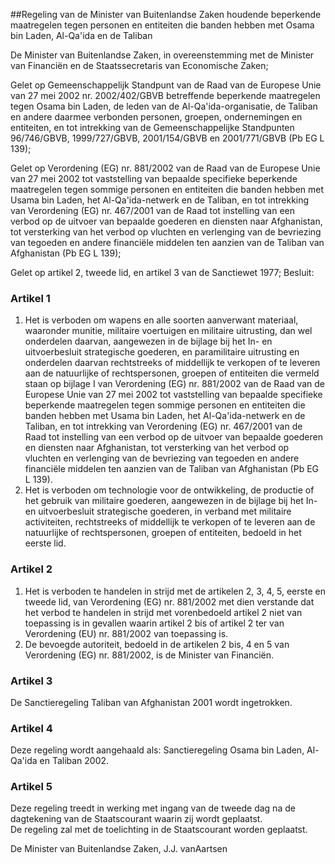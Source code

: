 <meta http-equiv='Content-Type' content='text/html; charset=utf-8' />

##Regeling van de Minister van Buitenlandse Zaken houdende beperkende maatregelen tegen personen en entiteiten die banden hebben met Osama bin Laden, Al-Qa'ida en de Taliban

De Minister van Buitenlandse Zaken, in overeenstemming met de Minister van Financiën en de Staatssecretaris van Economische Zaken;   

Gelet op Gemeenschappelijk Standpunt van de Raad van de Europese Unie van 27 mei 2002 nr. 2002/402/GBVB betreffende beperkende maatregelen tegen Osama bin Laden, de leden van de Al-Qa'ida-organisatie, de Taliban en andere daarmee verbonden personen, groepen, ondernemingen en entiteiten, en tot intrekking van de Gemeenschappelijke Standpunten 96/746/GBVB, 1999/727/GBVB, 2001/154/GBVB en 2001/771/GBVB (Pb EG L 139);  

Gelet op Verordening (EG) nr. 881/2002 van de Raad van de Europese Unie van 27 mei 2002 tot vaststelling van bepaalde specifieke beperkende maatregelen tegen sommige personen en entiteiten die banden hebben met Usama bin Laden, het Al-Qa'ida-netwerk en de Taliban, en tot intrekking van Verordening (EG) nr. 467/2001 van de Raad tot instelling van een verbod op de uitvoer van bepaalde goederen en diensten naar Afghanistan, tot versterking van het verbod op vluchten en verlenging van de bevriezing van tegoeden en andere financiële middelen ten aanzien van de Taliban van Afghanistan (Pb EG L 139);  

Gelet op artikel 2, tweede lid, en artikel 3 van de Sanctiewet 1977;     Besluit:    

### Artikel  1  

1.  Het is verboden om wapens en alle soorten aanverwant materiaal, waaronder munitie, militaire voertuigen en militaire uitrusting, dan wel onderdelen daarvan, aangewezen in de bijlage bij het In- en uitvoerbesluit strategische goederen, en paramilitaire uitrusting en onderdelen daarvan rechtstreeks of middellijk te verkopen of te leveren aan de natuurlijke of rechtspersonen, groepen of entiteiten die vermeld staan op bijlage I van Verordening (EG) nr. 881/2002 van de Raad van de Europese Unie van 27 mei 2002 tot vaststelling van bepaalde specifieke beperkende maatregelen tegen sommige personen en entiteiten die banden hebben met Usama bin Laden, het Al-Qa'ida-netwerk en de Taliban, en tot intrekking van Verordening (EG) nr. 467/2001 van de Raad tot instelling van een verbod op de uitvoer van bepaalde goederen en diensten naar Afghanistan, tot versterking van het verbod op vluchten en verlenging van de bevriezing van tegoeden en andere financiële middelen ten aanzien van de Taliban van Afghanistan (Pb EG L 139).   
2.  Het is verboden om technologie voor de ontwikkeling, de productie of het gebruik van militaire goederen, aangewezen in de bijlage bij het In- en uitvoerbesluit strategische goederen, in verband met militaire activiteiten, rechtstreeks of middellijk te verkopen of te leveren aan de natuurlijke of rechtspersonen, groepen of entiteiten, bedoeld in het eerste lid.   

### Artikel  2  

1.  Het is verboden te handelen in strijd met de artikelen 2, 3, 4, 5, eerste en tweede lid, van Verordening (EG) nr. 881/2002 met dien verstande dat het verbod te handelen in strijd met vorenbedoeld artikel 2 niet van toepassing is in gevallen waarin artikel 2 bis of artikel 2 ter van Verordening (EU) nr. 881/2002 van toepassing is.   
2.  De bevoegde autoriteit, bedoeld in de artikelen 2 bis, 4 en 5 van Verordening (EG) nr. 881/2002, is de Minister van Financiën.   

### Artikel  3  

De Sanctieregeling Taliban van Afghanistan 2001 wordt ingetrokken.  

### Artikel  4  

Deze regeling wordt aangehaald als: Sanctieregeling Osama bin Laden, Al-Qa'ida en Taliban 2002.  

### Artikel  5  

Deze regeling treedt in werking met ingang van de tweede dag na de dagtekening van de Staatscourant waarin zij wordt geplaatst.  
De regeling zal met de toelichting in de Staatscourant worden geplaatst.   

De 
Minister van Buitenlandse Zaken, 
J.J. vanAartsen    
